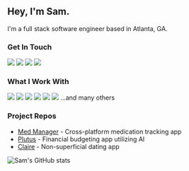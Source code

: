 ## Hey, I'm Sam. 
I'm a full stack software engineer based in Atlanta, GA.

### Get In Touch
<a href="mailto:sammygamage@gmail.com"><img src="https://img.shields.io/badge/Gmail-D14836?style=for-the-badge&logo=gmail&logoColor=white"></a> <a href="https://www.linkedin.com/in/samuel-gamage-27b91816b/"><img src="https://img.shields.io/badge/LinkedIn-0077B5?style=for-the-badge&logo=linkedin&logoColor=white"></a> <a href="https://www.youtube.com/channel/UCGEEpTZygTTS7099gplKJeg"><img src="https://img.shields.io/badge/YouTube-FF0000?style=for-the-badge&logo=youtube&logoColor=white"></a> <a href="https://samgamage.dev/"><img src="https://img.shields.io/badge/portfolio-0A0A0A?style=for-the-badge&logo=dev.to&logoColor=white"></a> 

### What I Work With
<img src="https://img.shields.io/badge/JavaScript-F7DF1E?style=for-the-badge&logo=javascript&logoColor=black"> <img src="https://img.shields.io/badge/TypeScript-F7DF1E?style=for-the-badge&logo=typescript&logoColor=white&color=blue"> <img src="https://img.shields.io/badge/Node.js-43853D?style=for-the-badge&logo=node.js&logoColor=white"> <img src="https://img.shields.io/badge/HTML5-E34F26?style=for-the-badge&logo=html5&logoColor=white"> <img src="https://img.shields.io/badge/CSS3-1572B6?style=for-the-badge&logo=css3&logoColor=white"> <img src="https://img.shields.io/badge/React-20232A?style=for-the-badge&logo=react&logoColor=61DAFB"> 
...and many others


### Project Repos
* <a href="https://github.com/medmanager">Med Manager</a> - Cross-platform medication tracking app
* <a href="https://github.com/samgamage/plutus">Plutus</a> - Financial budgeting app utilizing AI
* <a href="https://github.com/samgamage/claire">Claire</a> - Non-superficial dating app

![Sam's GitHub stats](https://github-readme-stats.vercel.app/api?username=samgamage&show_icons=true&theme=dark)